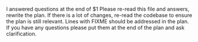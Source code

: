 I answered questions at the end of $1
Please re-read this file and answers, rewrite the plan.
If there is a lot of changes, re-read the codebase to ensure the plan is still relevant.
Lines with FIXME should be addressed in the plan.
If you have any questions please put them at the end of the plan and ask clarification.
